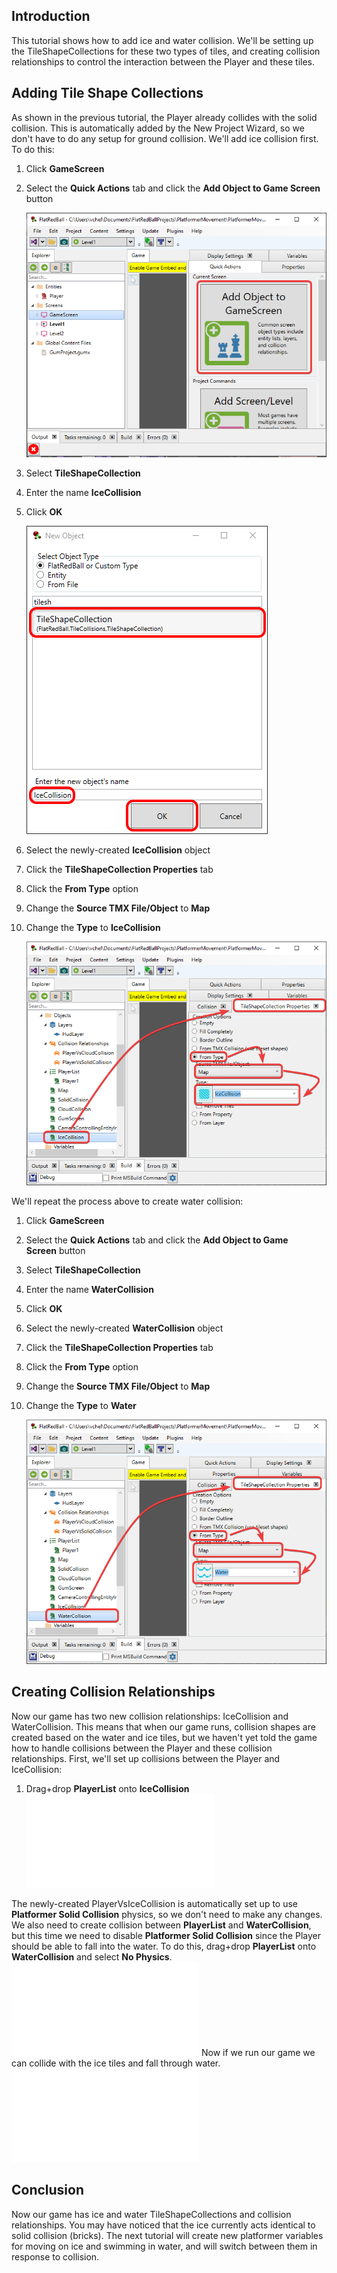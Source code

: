 ## Introduction

This tutorial shows how to add ice and water collision. We'll be setting up the TileShapeCollections for these two types of tiles, and creating collision relationships to control the interaction between the Player and these tiles.

## Adding Tile Shape Collections

As shown in the previous tutorial, the Player already collides with the solid collision. This is automatically added by the New Project Wizard, so we don't have to do any setup for ground collision. We'll add ice collision first. To do this:

1.  Click **GameScreen**

2.  Select the **Quick Actions** tab and click the **Add Object to Game Screen** button

    ![](/media/2023-02-img_63e037b075cad.png)

3.  Select **TileShapeCollection**

4.  Enter the name **IceCollision**

5.  Click ****OK****

    ![](/media/2021-04-img_6075038fee823.png)

6.  Select the newly-created **IceCollision** object

7.  Click the **TileShapeCollection Properties** tab

8.  Click the **From Type** option

9.  Change the **Source TMX File/Object** to **Map**

10. Change the **Type** to ****IceCollision****

    ![](/media/2023-02-img_63e03832d521a.png)

We'll repeat the process above to create water collision:

1.  Click **GameScreen**

2.  Select the **Quick Actions** tab and click the **Add Object to Game Screen** button

3.  Select **TileShapeCollection**

4.  Enter the name **WaterCollision**

5.  Click ****OK****

6.  Select the newly-created **WaterCollision** object

7.  Click the **TileShapeCollection Properties** tab

8.  Click the **From Type** option

9.  Change the **Source TMX File/Object** to **Map**

10. Change the **Type** to ******Water******

    ![](/media/2023-02-img_63e03881857da.png)

## Creating Collision Relationships

Now our game has two new collision relationships: IceCollision and WaterCollision. This means that when our game runs, collision shapes are created based on the water and ice tiles, but we haven't yet told the game how to handle collisions between the Player and these collision relationships. First, we'll set up collisions between the Player and IceCollision:

1.  Drag+drop **PlayerList** onto **IceCollision** [![](/wp-content/uploads/2021/04/05_16-16-01.gif.md)](/wp-content/uploads/2021/04/05_16-16-01.gif.md)

The newly-created PlayerVsIceCollision is automatically set up to use **Platformer Solid Collision** physics, so we don't need to make any changes. We also need to create collision between **PlayerList** and **WaterCollision**, but this time we need to disable **Platformer Solid Collision** since the Player should be able to fall into the water. To do this, drag+drop **PlayerList** onto **WaterCollision** and select **No Physics**. [![](/wp-content/uploads/2021/04/05_16-18-42.gif.md)](/wp-content/uploads/2021/04/05_16-18-42.gif.md) Now if we run our game we can collide with the ice tiles and fall through water. [![](/wp-content/uploads/2021/04/05_16-20-22.gif.md)](/wp-content/uploads/2021/04/05_16-20-22.gif.md)

## Conclusion

Now our game has ice and water TileShapeCollections and collision relationships. You may have noticed that the ice currently acts identical to solid collision (bricks). The next tutorial will create new platformer variables for moving on ice and swimming in water, and will switch between them in response to collision.  
